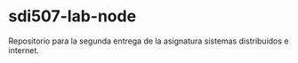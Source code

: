 # sdi507-lab-node
Repositorio para la segunda entrega de la asignatura sistemas distribuidos e internet.